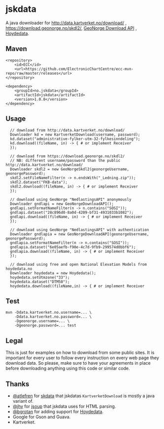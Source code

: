 # jskdata

A java downloader for http://data.kartverket.no/download/ ,  https://download.geonorge.no/skdl2/,
[GeoNorge Download API](https://www.geonorge.no/for-utviklere/APIer-og-grensesnitt/nedlastingsapiet/) , 
[Hoydedata](http://www.hoydedata.no/Laserinnsyn).

## Maven

```
<repository>
    <id>ECC</id>
    <url>https://github.com/ElectronicChartCentre/ecc-mvn-repo/raw/master/releases</url>
</repository>

<dependency>
    <groupId>no.jskdata</groupId>
    <artifactId>jskdata</artifactId>
    <version>1.0.8</version>
</dependency>
````

## Usage
```
  // download from http://data.kartverket.no/download/
  Downloader kd = new KartverketDownload(username, password);
  kd.dataset("administrative-fylker-utm-32-fylkesinndeling");
  kd.download((fileName, in) -> { # or implement Receiver
  });
  
  // download from https://download.geonorge.no/skdl2/
  // NB: different username/password than the public http://data.kartverket.no/download/
  Downloader skdl2 = new GeoNorgeSkdl2(geonorgeUsername, geonorgePassword);
  skdl2.setFileNameFilter(n -> n.endsWith("_Ledning.zip"));
  skdl2.dataset("FKB-data");
  skdl2.download((fileName, in) -> { # or implement Receiver
  });
  
  // download using GeoNorge "NedlastingsAPI" anonymously
  Downloader gndlapi = new GeoNorgeDownloadAPI();
  gndlapi.setFormatNameFilter(n -> n.contains("SOSI"));
  gndlapi.dataset("28c896d0-8a0d-4209-bf31-4931033b1082");
  gndlapi.download((fileName, in) -> { # or implement Receiver
  });
  
  // download using GeoNorge "NedlastingsAPI" with authentication
  Downloader gndlapia = new GeoNorgeDownloadAPI(geonorgeUsername, geonorgePassword);
  gndlapia.setFormatNameFilter(n -> n.contains("SOSI"));
  gndlapia.dataset("6e05aefb-f90e-4c7d-9fb9-299574d0bbf6");
  gndlapia.download((fileName, in) -> { # or implement Receiver
  });

  // download using free and open National Elevation Models from hoydedata.no
  Downloader hoydedata = new Hoydedata();
  hoydedata.setUtmzone("33");
  hoydedata.dataset("DTM50");
  hoydedata.download((fileName,in) -> { # or implement Receiver
```

## Test
```
mvn -Ddata.kartverket.no.username=... \
    -Ddata.kartverket.no.password=... \
    -Dgeonorge.username=... \
    -Dgeonorge.password=... test
```

## Legal

This is just for examples on how to download from some public sites. It is important for every user to follow every instruction on every web page they download data. So please, make sure to have your agreements in place before downloading anything using this code or similar code.

## Thanks
* [@atlefren](https://github.com/atlefren/) for [skdata](https://github.com/atlefren/skdata) that jskdatas `KartverketDownload` is mostly a java variant of.
* [@jhy](https://github.com/jhy/) for [jsoup](https://github.com/jhy/jsoup) that jskdata uses for HTML parsing.
* [@bgrotan](https://github.com/bgrotan/) for adding support for [Hoydedata](http://www.hoydedata.no/Laserinnsyn).
* Google for Gson and Guava.
* Kartverket.

